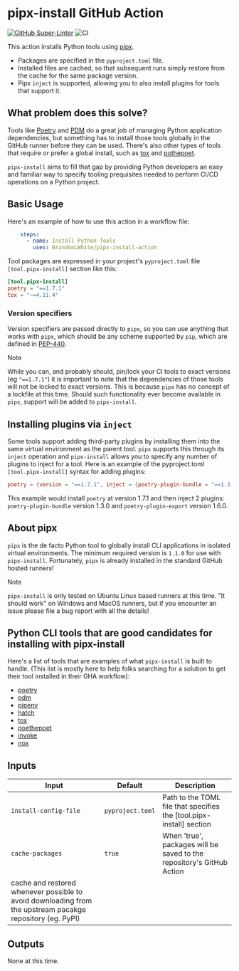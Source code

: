 # pipx-install GitHub Action

[![GitHub Super-Linter](https://github.com/actions/hello-world-javascript-action/actions/workflows/linter.yml/badge.svg)](https://github.com/super-linter/super-linter)
![CI](https://github.com/actions/hello-world-javascript-action/actions/workflows/ci.yml/badge.svg)

This action installs Python tools using [pipx](https://github.com/pypa/pipx).

- Packages are specified in the `pyproject.toml` file.
- Installed files are cached, so that subsequent runs simply restore from the cache for the same package version.
- Pipx `inject` is supported, allowing you to also install plugins for tools that support it.

## What problem does this solve?

Tools like [Poetry](https://python-poetry.org/) and [PDM](https://github.com/pdm-project/pdm) do a great job of
managing Python application dependencies, but something has to install those tools globally in the GitHub runner before
they can be used.
There's also other types of tools that require or prefer a global install, such as [tox](https://tox.wiki/) and
[pothepoet](https://github.com/nat-n/poethepoet).

`pipx-install` aims to fill that gap by providing Python developers an easy and familiar way to specify tooling
prequisites needed to perform CI/CD operations on a Python project.

## Basic Usage

Here's an example of how to use this action in a workflow file:

```yaml
    steps:
      - name: Install Python Tools
        uses: BrandonLWhite/pipx-install-action
```

Tool packages are expressed in your project's `pyproject.toml` file `[tool.pipx-install]` section like this:

```toml
[tool.pipx-install]
poetry = "==1.7.1"
tox = "~=4.11.4"
```

### Version specifiers

Version specifiers are passed directly to `pipx`, so you can use anything that works with `pipx`, which should be any
scheme supported by `pip`, which are defined in [PEP-440](https://peps.python.org/pep-0440/).

> [!NOTE]
> While you can, and probably should, pin/lock your CI tools to exact versions (eg `"==1.7.1"`) it is important to note
that the dependencies of those tools will not be locked to exact versions.  This is because `pipx` has no concept of a
lockfile at this time.  Should such functionality ever become available in `pipx`, support will be added to
`pipx-install`.

## Installing plugins via `inject`

Some tools support adding third-party plugins by installing them into the same virtual environment as the parent tool.
`pipx` supports this through its `inject` operation and `pipx-install` allows you to specify any number of plugins to
inject for a tool. Here is an example of the pyproject.toml `[tool.pipx-install]` syntax for adding plugins:

```toml
poetry = {version = "==1.7.1", inject = {poetry-plugin-bundle = "==1.3.0", poetry-plugin-export = "==1.6.0"} }
```

This example would install `poetry` at version 1.7.1 and then inject 2 plugins: `poetry-plugin-bundle` version 1.3.0
and `poetry-plugin-export` version 1.6.0.

## About pipx

`pipx` is the de facto Python tool to globally install CLI applications in isolated virtual environments.  The minimum
required version is `1.1.0` for use with `pipx-install`.  Fortunately, `pipx` is already installed in the standard
GitHub hosted runners!

> [!NOTE]
> `pipx-install` is only tested on Ubuntu Linux based runners at this time.  "It should work" on Windows and MacOS
runners, but if you encounter an issue please file a bug report with all the details!

## Python CLI tools that are good candidates for installing with pipx-install

Here's a list of tools that are examples of what `pipx-install` is built to handle.  (This list is mostly here to help
folks searching for a solution to get their tool installed in their GHA workflow):

- [poetry](https://github.com/python-poetry/poetry)
- [pdm](https://github.com/pdm-project/pdm)
- [pipenv](https://pipenv.pypa.io)
- [hatch](https://github.com/pypa/hatch)
- [tox](https://tox.wiki)
- [poethepoet](https://github.com/nat-n/poethepoet)
- [invoke](https://github.com/pyinvoke/invoke)
- [nox](https://github.com/wntrblm/nox)

## Inputs

| Input                 | Default          | Description                     |
| --------------------- | ---------------- | ------------------------------- |
| `install-config-file` | `pyproject.toml` | Path to the TOML file that specifies the [tool.pipx-install] section  |
| `cache-packages`      | `true`           | When 'true', packages will be saved to the repository's GitHub Action
cache and restored whenever possible to avoid downloading from the upstream pacakge repository (eg. PyPI)  |

## Outputs

None at this time.
